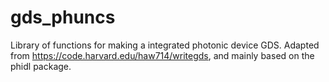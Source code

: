 # gds_phuncs

Library of functions for making a integrated photonic device GDS. Adapted from https://code.harvard.edu/haw714/writegds, and mainly based on the phidl package.
